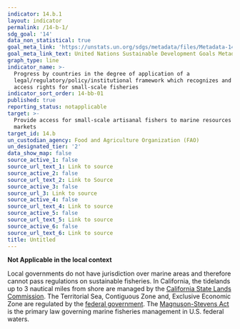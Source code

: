 ```yaml
---
indicator: 14.b.1
layout: indicator
permalink: /14-b-1/
sdg_goal: '14'
data_non_statistical: true
goal_meta_link: 'https://unstats.un.org/sdgs/metadata/files/Metadata-14-0b-01.pdf'
goal_meta_link_text: United Nations Sustainable Development Goals Metadata (pdf 288kB)
graph_type: line
indicator_name: >-
  Progress by countries in the degree of application of a
  legal/regulatory/policy/institutional framework which recognizes and protects
  access rights for small-scale fisheries
indicator_sort_order: 14-bb-01
published: true
reporting_status: notapplicable
target: >-
  Provide access for small-scale artisanal fishers to marine resources and
  markets
target_id: 14.b
un_custodian_agency: Food and Agriculture Organization (FAO)
un_designated_tier: '2'
data_show_map: false
source_active_1: false
source_url_text_1: Link to source
source_active_2: false
source_url_text_2: Link to Source
source_active_3: false
source_url_3: Link to source
source_active_4: false
source_url_text_4: Link to source
source_active_5: false
source_url_text_5: Link to source
source_active_6: false
source_url_text_6: Link to source
title: Untitled
---
```

**Not Applicable in the local context**

Local governments do not have jurisdiction over marine areas and therefore cannot pass regulations on sustainable fisheries. In California, the tidelands up to 3 nautical miles from shore are managed by the [California State Lands Commission](https://www.slc.ca.gov/water-boundaries/). The Territorial Sea, Contiguous Zone and, Exclusive Economic Zone are regulated by the [federal government](https://nauticalcharts.noaa.gov/data/us-maritime-limits-and-boundaries.html#general-information). The [Magnuson-Stevens Act](https://www.fisheries.noaa.gov/resource/document/magnuson-stevens-fishery-conservation-and-management-act) is the primary law governing marine fisheries management in U.S. federal waters.